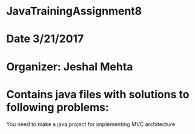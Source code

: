 # JavaTrainingAssignment8
# Date 3/21/2017
# Organizer: Jeshal Mehta

# Contains java files with solutions to following problems:

You need to make a java project for implementing MVC architecture
